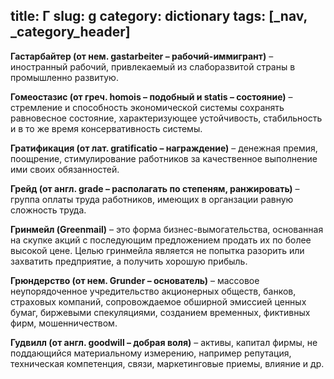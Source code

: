 title: Г
slug: g
category: dictionary
tags: [_nav, _category_header]
---

__Гастарбайтер (от нем. gastarbeiter – рабочий-иммигрант)__ – иностранный рабочий, привлекаемый из слаборазвитой страны в промышленно развитую.

__Гомеостазис (от греч. homois – подобный и statis – состояние)__ – стремление и способность экономической системы сохранять равновесное состояние, характеризующее устойчивость, стабильность и в то же время консервативность системы.

__Гратификация (от лат. gratificatio –  награждение)__ – денежная премия, поощрение, стимулирование работников за качественное выполнение ими своих обязанностей.

__Грейд (от англ. grade – располагать по степеням, ранжировать)__ – группа оплаты труда работников, имеющих в органзации равную сложность труда.

__Гринмейл (Greenmail)__ – это форма бизнес-вымогательства, основанная на скупке акций с последующим предложением продать их по более высокой цене. Целью гринмейла является не попытка разорить или захватить предприятие, а получить хорошую прибыль.

__Грюндерство (от нем. Grunder – основатель)__ – массовое неупорядоченное учредительство акционерных обществ, банков, страховых компаний, сопровождаемое обширной эмиссией ценных бумаг, биржевыми спекуляциями, созданием временных, фиктивных фирм, мошенничеством.

__Гудвилл (от англ.  goodwill – добрая воля)__ – активы, капитал фирмы, не поддающийся материальному измерению, например репутация, техническая компетенция, связи, маркетинговые приемы, влияние и др.
